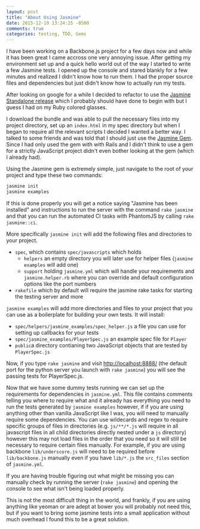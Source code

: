 ```yaml
---
layout: post
title: "About Using Jasmine"
date: 2015-12-19 13:24:25 -0500
comments: true
categories: testing, TDD, Gems
---
```


I have been working on a Backbone.js project for a few days now and while it has been great I came accross one very annoying issue. After getting my environment set up and a quick hello world out of the way I started to write a few Jasmine tests. I opened up the console and stared blankly for a few minutes and realized I didn't know how to run them. I had the proper source files and dependencies but just didn't know how to actually run my tests. 

After looking on google for a while I decided to refactor to use the [Jasmine Standalone release](https://github.com/jasmine/jasmine/releases) which I probably should have done to begin with but I guess I had on my Ruby colored glasses. 

I download the bundle and was able to pull the necessary files into my project directory, set up an `index.html` in my spec directory but when I began to require all the relevant scripts I decided I wanted a better way. I talked to some friends and was told that I should just use the [Jasmine Gem](https://github.com/jasmine/jasmine-gem). Since I had only used the gem with with Rails and I didn't think to use a gem for a strictly JavaScript project didn't even bother looking at the gem (which I already had). 

Using the Jasmine gem is extremely simple, just navigate to the root of your project and type these two commands: 

```bash
jasmine init
jasmine examples
```
If this is done properly you will get a notice saying "Jasmine has been installed" and instructions to run the server with the command `rake jasmine` and that you can run the automated CI tasks with PhantomJS by calling `rake jasmine::ci`.

More specifically `jasmine init` will add the following files and directories to your project. 

* `spec`, which contains `spec/javascripts` which holds
	* `helpers` an empty directory you will later use for helper files (`jasmine examples` will add one)
	* `support` holding `jasmine.yml` which will handle your requirements and `jasmine.helper.rb` where you can override and default configuration options like the port numbers  
* `rakefile` which by default will require the jasmine rake tasks for starting the testing server and more

`jasmine examples` will add more directories and files to your project that you can use as a boilerplate for building your own tests. It will install:

* `spec/helpers/jasmine_examples/spec_helper.js` a file you can use for setting up callbacks for your tests
* `spec/jasmine_examples/PlayerSpec.js` an example spec file for `Player` 
* `public`a directory contianing two JavaScript objects that are tested by `PlayerSpec.js`

Now, if you type `rake jasmine` and visit [http://localhost:8888/](http://localhost:8888/) (the default port for the python server you launch with `rake jasmine`) you will see the passing tests for PlayerSpec.js.

Now that we have some dummy tests running we can set up the requirements for dependencies in `jasmine.yml`. This file contains comments telling you where to require what and it already has everything you need to run the tests generated by `jasmine examples` however, if if you are using anything other than vanilla JavaScript like I was, you will need to manually require some dependencies. You can use wildecards and regex to require specific groups of files in directories (e.g. `js/**/*.js` will require in all javascript files in all child directories directly nested under a `js` directory) however this may not load files in the order that you need so it will still be necessary to require certain files manually. For example, if you are using backbone `lib/underscore.js` will need to be required before `lib/backbone.js` manually even if you have `lib/*.js` the `src_files` section of `jasmine.yml`.

If you are having trouble figuring out what might be missing you can manually check by running the server (`rake jasmine`) and opening the console to see what isn't being loaded properly.

This is not the most difficult thing in the world, and frankly, if you are using anything like yeoman or are adept at bower you will probably not need this, but if you want to bring some jasmine tests into a small application without much overhead I found this to be a great solution. 